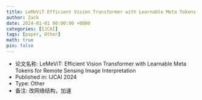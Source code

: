 ```yaml
---
title: LeMeViT Efficient Vision Transformer with Learnable Meta Tokens for Remote Sensing Image Interpretation
author: Zack
date: 2024-01-01 00:00:00 +0800
categories: [IJCAI]
tags: [paper, Other]
math: true
pin: false
---
```

- 论文名称: LeMeViT: Efficient Vision Transformer with Learnable Meta Tokens for Remote Sensing Image Interpretation
- Published in: IJCAI 2024
- Type: Other
- 备注: 改网络结构，加速
